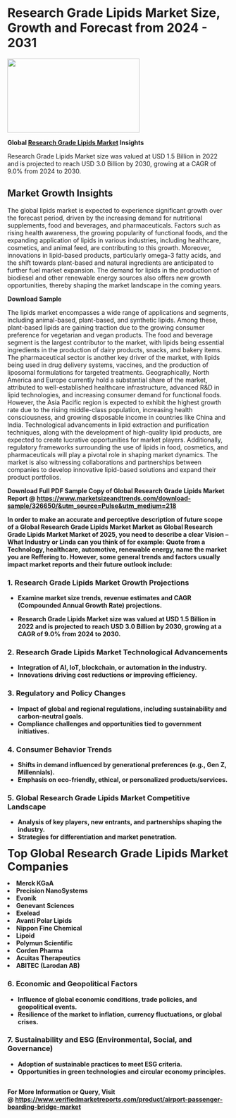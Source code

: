 <H1>Research Grade Lipids Market Size, Growth and Forecast from 2024 - 2031</H1><img class="aligncenter size-medium wp-image-584254" src="https://thirdeyenews.in/wp-content/uploads/2024/09/Global-Market-Research-300x168.jpeg" alt="" width="300" height="168" /><p><strong>Global&nbsp;<a href="https://www.marketsizeandtrends.com/download-sample/326650/&amp;utm_source=Pulse&amp;utm_medium=218">Research Grade Lipids Market</a> Insights</strong></p><p>Research Grade Lipids Market size was valued at USD 1.5 Billion in 2022 and is projected to reach USD 3.0 Billion by 2030, growing at a CAGR of 9.0% from 2024 to 2030.</p><p><h2>Market Growth Insights</h2> <p>The global lipids market is expected to experience significant growth over the forecast period, driven by the increasing demand for nutritional supplements, food and beverages, and pharmaceuticals. Factors such as rising health awareness, the growing popularity of functional foods, and the expanding application of lipids in various industries, including healthcare, cosmetics, and animal feed, are contributing to this growth. Moreover, innovations in lipid-based products, particularly omega-3 fatty acids, and the shift towards plant-based and natural ingredients are anticipated to further fuel market expansion. The demand for lipids in the production of biodiesel and other renewable energy sources also offers new growth opportunities, thereby shaping the market landscape in the coming years.</p> <p><strong>Download Sample</strong></p> <p>The lipids market encompasses a wide range of applications and segments, including animal-based, plant-based, and synthetic lipids. Among these, plant-based lipids are gaining traction due to the growing consumer preference for vegetarian and vegan products. The food and beverage segment is the largest contributor to the market, with lipids being essential ingredients in the production of dairy products, snacks, and bakery items. The pharmaceutical sector is another key driver of the market, with lipids being used in drug delivery systems, vaccines, and the production of liposomal formulations for targeted treatments. Geographically, North America and Europe currently hold a substantial share of the market, attributed to well-established healthcare infrastructure, advanced R&D in lipid technologies, and increasing consumer demand for functional foods. However, the Asia Pacific region is expected to exhibit the highest growth rate due to the rising middle-class population, increasing health consciousness, and growing disposable income in countries like China and India. Technological advancements in lipid extraction and purification techniques, along with the development of high-quality lipid products, are expected to create lucrative opportunities for market players. Additionally, regulatory frameworks surrounding the use of lipids in food, cosmetics, and pharmaceuticals will play a pivotal role in shaping market dynamics. The market is also witnessing collaborations and partnerships between companies to develop innovative lipid-based solutions and expand their product portfolios. <p><strong></p><p><span class=""><strong>Download Full PDF Sample Copy of Global Research Grade Lipids Market Report</strong> @ <a href="https://www.marketsizeandtrends.com/download-sample/326650/&amp;utm_source=Pulse&amp;utm_medium=218" target="_blank">https://www.marketsizeandtrends.com/download-sample/326650/&amp;utm_source=Pulse&amp;utm_medium=218</a></span></p><p>In order to make an accurate and perceptive description of future scope of a Global&nbsp;Research Grade Lipids Market Market as Global&nbsp;Research Grade Lipids Market Market of 2025, you need to describe a clear Vision &ndash; What Industry or Linda can you think of for example: Quote from a Technology, healthcare, automotive, renewable energy, name the market you are Reffering to. However, some general trends and factors usually impact market reports and their future outlook include:</p><h3>1.&nbsp;<strong>Research Grade Lipids Market Growth Projections</strong></h3><ul><li>Examine market size trends, revenue estimates and CAGR (Compounded Annual Growth Rate) projections.</li><li><p>Research Grade Lipids Market size was valued at USD 1.5 Billion in 2022 and is projected to reach USD 3.0 Billion by 2030, growing at a CAGR of 9.0% from 2024 to 2030.</p></li></ul><h3>2.&nbsp;<strong>Research Grade Lipids Market Technological Advancements</strong></h3><ul><li>Integration of AI, IoT, blockchain, or automation in the industry.</li><li>Innovations driving cost reductions or improving efficiency.</li></ul><h3>3.&nbsp;<strong>Regulatory and Policy Changes</strong></h3><ul><li>Impact of global and regional regulations, including sustainability and carbon-neutral goals.</li><li>Compliance challenges and opportunities tied to government initiatives.</li></ul><h3>4.&nbsp;<strong>Consumer Behavior Trends</strong></h3><ul><li>Shifts in demand influenced by generational preferences (e.g., Gen Z, Millennials).</li><li>Emphasis on eco-friendly, ethical, or personalized products/services.</li></ul><h3>5.&nbsp;<strong>Global Research Grade Lipids Market Competitive Landscape</strong></h3><ul><li>Analysis of key players, new entrants, and partnerships shaping the industry.</li><li>Strategies for differentiation and market penetration.</li></ul><p data-pm-slice="1 1 []"><span style="color: inherit; font-family: inherit; font-size: 25px;">Top Global Research Grade Lipids Market Companies</span></p><div class="" data-test-id=""><p><li>Merck KGaA</li><li> Precision NanoSystems</li><li> Evonik</li><li> Genevant Sciences</li><li> Exelead</li><li> Avanti Polar Lipids</li><li> Nippon Fine Chemical</li><li> Lipoid</li><li> Polymun Scientific</li><li> Corden Pharma</li><li> Acuitas Therapeutics</li><li> ABITEC (Larodan AB)</li></p></div><h3>6.&nbsp;<strong>Economic and Geopolitical Factors</strong></h3><ul><li>Influence of global economic conditions, trade policies, and geopolitical events.</li><li>Resilience of the market to inflation, currency fluctuations, or global crises.</li></ul><h3>7.&nbsp;<strong>Sustainability and ESG (Environmental, Social, and Governance)</strong></h3><ul><li>Adoption of sustainable practices to meet ESG criteria.</li><li>Opportunities in green technologies and circular economy principles.</li></ul><h2><strong style="font-size: 14px;">For More Information or Query, Visit @&nbsp;</strong><a style="background-color: #ffffff; font-size: 14px;" href="https://www.marketsizeandtrends.com/report/research-grade-lipids-market/" target="_blank">https://www.verifiedmarketreports.com/product/airport-passenger-boarding-bridge-market</a></h2>
